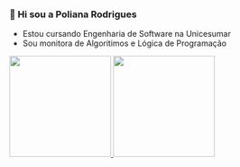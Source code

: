 ### 👋 Hi sou a Poliana Rodrigues

- Estou cursando Engenharia de Software na Unicesumar
- Sou monitora de Algoritimos e Lógica de Programação


<div>
  <a href="https://github.com/Poliih">
  <img height="180em" src="https://github-readme-stats.vercel.app/api?username=Poliih&show_icons=true&theme=dracula&include_all_commits=true&count_private=true"/>
  <img height="180em" src="https://github-readme-stats.vercel.app/api/top-langs/?username=Poliih&layout=compact&langs_count=7&theme=dracula"/>
</div>
<!--
**Poliih/Poliih** is a ✨ _special_ ✨ repository because its `README.md` (this file) appears on your GitHub profile.
 

